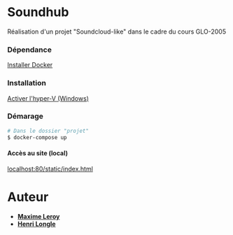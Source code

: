 # Soundhub

Réalisation d'un projet "Soundcloud-like" dans le cadre du cours GLO-2005

### Dépendance
[Installer Docker](https://www.docker.com/)

### Installation

[Activer l'hyper-V (Windows)](https://bit.ly/2kDg6Sw)

### Démarage

```bash
# Dans le dossier "projet"
$ docker-compose up
```

#### Accès au site (local)

[localhost:80/static/index.html](localhost:80/static/index.html)


# Auteur

* **[Maxime Leroy](https://github.com/maximeleroylaval)**
* **[Henri Longle](https://github.com/longle-h)**
